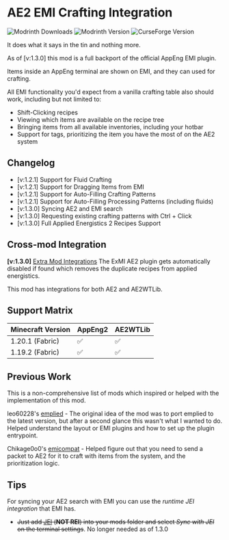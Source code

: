 # AE2 EMI Crafting Integration
![Modrinth Downloads](https://img.shields.io/modrinth/dt/eVAp8Nkw?style=for-the-badge&logo=modrinth)
![Modrinth Version](https://img.shields.io/modrinth/v/eVAp8Nkw?style=for-the-badge&logo=modrinth)
![CurseForge Version](https://img.shields.io/curseforge/v/923210?style=for-the-badge&logo=curseforge)

It does what it says in the tin and nothing more.

As of [v:1.3.0] this mod is a full backport of the official AppEng EMI plugin.

Items inside an AppEng terminal are shown on EMI, and they can used for crafting.

All EMI functionality you'd expect from a vanilla crafting table also should work, including but not limited to:

- Shift-Clicking recipes
- Viewing which items are available on the recipe tree
- Bringing items from all available inventories, including your hotbar
- Support for tags, prioritizing the item you have the most of on the AE2 system

## Changelog
- [v:1.2.1] Support for Fluid Crafting
- [v:1.2.1] Support for Dragging Items from EMI
- [v:1.2.1] Support for Auto-Filling Crafting Patterns
- [v:1.2.1] Support for Auto-Filling Processing Patterns (including fluids)
- [v:1.3.0] Syncing AE2 and EMI search
- [v:1.3.0] Requesting existing crafting patterns with Ctrl + Click
- [v:1.3.0] Full Applied Energistics 2 Recipes Support

## Cross-mod Integration
**[v:1.3.0]** [Extra Mod Integrations](https://modrinth.com/mod/extra-mod-integrations)
The ExMI AE2 plugin gets automatically disabled if found which removes the duplicate recipes from applied energistics.

This mod has integrations for both AE2 and AE2WTLib.

## Support Matrix

| Minecraft Version | AppEng2 | AE2WTLib |
|-------------------|---------|----------|
| 1.20.1 (Fabric)   | ✅       | ✅        |
| 1.19.2 (Fabric)   | ✅       | ✅        |

## Previous Work

This is a non-comprehensive list of mods which inspired or helped with the implementation of this mod.

leo60228's [emplied](https://modrinth.com/mod/emplied) - The original idea of the mod was to port emplied to the latest
version, but after a second glance this wasn't what I wanted to do. Helped understand the layout or EMI plugins and how
to set up the plugin entrypoint.

Chikage0o0's [emicompat](https://modrinth.com/mod/emicompat) - Helped figure out that you need to send a packet to AE2
for it to craft with items from the system, and the prioritization logic.

## Tips

For syncing your AE2 search with EMI you can use the *runtime JEI integration* that EMI has.

- ~~Just add [JEI](https://modrinth.com/mod/jei) (**NOT REI**) into your mods folder and select *Sync with JEI*
  on the terminal settings~~. No longer needed as of 1.3.0

